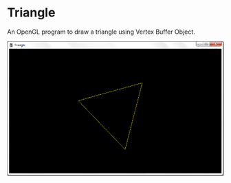 # Triangle
An OpenGL program to draw a triangle using Vertex Buffer Object.

![screenshot](triangle.png)
